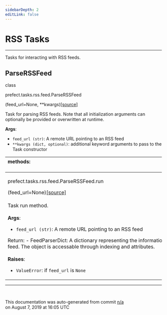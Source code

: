 ```yaml
---
sidebarDepth: 2
editLink: false
---
```

# RSS Tasks
---
Tasks for interacting with RSS feeds.
 ## ParseRSSFeed
 <div class='class-sig' id='prefect-tasks-rss-feed-parserssfeed'><p class="prefect-sig">class </p><p class="prefect-class">prefect.tasks.rss.feed.ParseRSSFeed</p>(feed_url=None, **kwargs)<span class="source"><a href="https://github.com/PrefectHQ/prefect/blob/master/src/prefect/tasks/rss/feed.py#L9">[source]</a></span></div>

Task for parsing RSS feeds. Note that all initialization arguments can optionally be provided or overwritten at runtime.

**Args**:     <ul class="args"><li class="args">`feed_url (str)`: A remote URL pointing to an RSS feed     </li><li class="args">`**kwargs (dict, optional)`: additional keyword arguments to pass to the Task         constructor</li></ul>

|methods: &nbsp;&nbsp;&nbsp;&nbsp;&nbsp;&nbsp;&nbsp;&nbsp;&nbsp;&nbsp;&nbsp;&nbsp;&nbsp;&nbsp;&nbsp;&nbsp;&nbsp;&nbsp;&nbsp;&nbsp;&nbsp;&nbsp;&nbsp;&nbsp;&nbsp;&nbsp;&nbsp;&nbsp;&nbsp;&nbsp;&nbsp;&nbsp;&nbsp;&nbsp;&nbsp;&nbsp;&nbsp;&nbsp;&nbsp;&nbsp;&nbsp;&nbsp;&nbsp;&nbsp;&nbsp;&nbsp;&nbsp;&nbsp;&nbsp;&nbsp;&nbsp;&nbsp;&nbsp;&nbsp;&nbsp;&nbsp;&nbsp;&nbsp;&nbsp;&nbsp;&nbsp;&nbsp;&nbsp;&nbsp;&nbsp;&nbsp;&nbsp;&nbsp;&nbsp;&nbsp;&nbsp;&nbsp;&nbsp;&nbsp;&nbsp;&nbsp;&nbsp;&nbsp;&nbsp;&nbsp;&nbsp;&nbsp;&nbsp;&nbsp;&nbsp;&nbsp;&nbsp;&nbsp;&nbsp;&nbsp;&nbsp;&nbsp;&nbsp;&nbsp;&nbsp;&nbsp;&nbsp;&nbsp;&nbsp;&nbsp;&nbsp;&nbsp;&nbsp;&nbsp;&nbsp;&nbsp;&nbsp;&nbsp;&nbsp;&nbsp;&nbsp;&nbsp;&nbsp;&nbsp;&nbsp;&nbsp;&nbsp;&nbsp;&nbsp;&nbsp;&nbsp;&nbsp;&nbsp;&nbsp;&nbsp;&nbsp;&nbsp;&nbsp;&nbsp;&nbsp;&nbsp;&nbsp;&nbsp;&nbsp;&nbsp;&nbsp;&nbsp;&nbsp;&nbsp;&nbsp;&nbsp;&nbsp;&nbsp;&nbsp;&nbsp;&nbsp;&nbsp;&nbsp;&nbsp;&nbsp;|
|:----|
 | <div class='method-sig' id='prefect-tasks-rss-feed-parserssfeed-run'><p class="prefect-class">prefect.tasks.rss.feed.ParseRSSFeed.run</p>(feed_url=None)<span class="source"><a href="https://github.com/PrefectHQ/prefect/blob/master/src/prefect/tasks/rss/feed.py#L25">[source]</a></span></div>
<p class="methods">Task run method.<br><br>**Args**:     <ul class="args"><li class="args">`feed_url (str)`: A remote URL pointing to an RSS feed</li></ul>Return:     - FeedParserDict: A dictionary representing the information from the         parsed feed. The object is accessable through indexing and attributes.<br><br>**Raises**:     <ul class="args"><li class="args">`ValueError`: if `feed_url` is `None`</li></ul></p>|

---
<br>


<p class="auto-gen">This documentation was auto-generated from commit <a href='https://github.com/PrefectHQ/prefect/commit/n/a'>n/a</a> </br>on August 7, 2019 at 16:05 UTC</p>